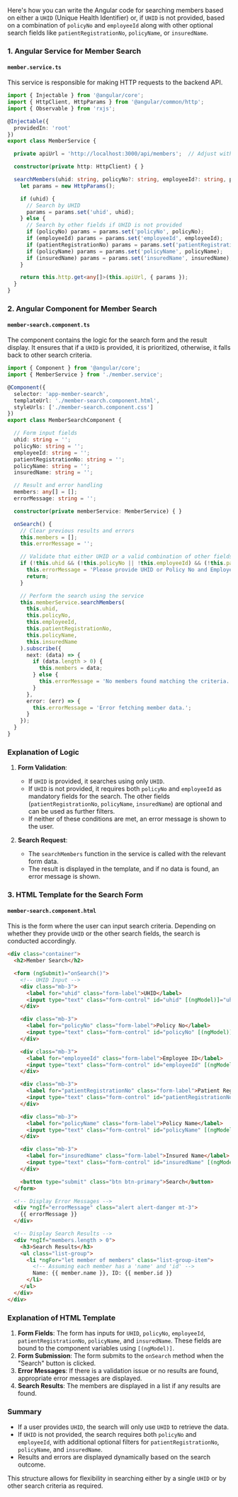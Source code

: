 Here's how you can write the Angular code for searching members based on either a `UHID` (Unique Health Identifier) or, if `UHID` is not provided, based on a combination of `policyNo` and `employeeId` along with other optional search fields like `patientRegistrationNo`, `policyName`, or `insuredName`.

### 1. Angular Service for Member Search

#### `member.service.ts`

This service is responsible for making HTTP requests to the backend API.

```typescript
import { Injectable } from '@angular/core';
import { HttpClient, HttpParams } from '@angular/common/http';
import { Observable } from 'rxjs';

@Injectable({
  providedIn: 'root'
})
export class MemberService {

  private apiUrl = 'http://localhost:3000/api/members';  // Adjust with your backend URL

  constructor(private http: HttpClient) { }

  searchMembers(uhid: string, policyNo?: string, employeeId?: string, patientRegistrationNo?: string, policyName?: string, insuredName?: string): Observable<any[]> {
    let params = new HttpParams();

    if (uhid) {
      // Search by UHID
      params = params.set('uhid', uhid);
    } else {
      // Search by other fields if UHID is not provided
      if (policyNo) params = params.set('policyNo', policyNo);
      if (employeeId) params = params.set('employeeId', employeeId);
      if (patientRegistrationNo) params = params.set('patientRegistrationNo', patientRegistrationNo);
      if (policyName) params = params.set('policyName', policyName);
      if (insuredName) params = params.set('insuredName', insuredName);
    }

    return this.http.get<any[]>(this.apiUrl, { params });
  }
}
```

### 2. Angular Component for Member Search

#### `member-search.component.ts`

The component contains the logic for the search form and the result display. It ensures that if a `UHID` is provided, it is prioritized, otherwise, it falls back to other search criteria.

```typescript
import { Component } from '@angular/core';
import { MemberService } from './member.service';

@Component({
  selector: 'app-member-search',
  templateUrl: './member-search.component.html',
  styleUrls: ['./member-search.component.css']
})
export class MemberSearchComponent {

  // Form input fields
  uhid: string = '';
  policyNo: string = '';
  employeeId: string = '';
  patientRegistrationNo: string = '';
  policyName: string = '';
  insuredName: string = '';

  // Result and error handling
  members: any[] = [];
  errorMessage: string = '';

  constructor(private memberService: MemberService) { }

  onSearch() {
    // Clear previous results and errors
    this.members = [];
    this.errorMessage = '';

    // Validate that either UHID or a valid combination of other fields is provided
    if (!this.uhid && (!this.policyNo || !this.employeeId) && (!this.patientRegistrationNo && !this.policyName && !this.insuredName)) {
      this.errorMessage = 'Please provide UHID or Policy No and Employee ID, or other search criteria.';
      return;
    }

    // Perform the search using the service
    this.memberService.searchMembers(
      this.uhid,
      this.policyNo,
      this.employeeId,
      this.patientRegistrationNo,
      this.policyName,
      this.insuredName
    ).subscribe({
      next: (data) => {
        if (data.length > 0) {
          this.members = data;
        } else {
          this.errorMessage = 'No members found matching the criteria.';
        }
      },
      error: (err) => {
        this.errorMessage = 'Error fetching member data.';
      }
    });
  }
}
```

### Explanation of Logic

1. **Form Validation**: 
   - If `UHID` is provided, it searches using only `UHID`.
   - If `UHID` is not provided, it requires both `policyNo` and `employeeId` as mandatory fields for the search. The other fields (`patientRegistrationNo`, `policyName`, `insuredName`) are optional and can be used as further filters.
   - If neither of these conditions are met, an error message is shown to the user.

2. **Search Request**:
   - The `searchMembers` function in the service is called with the relevant form data.
   - The result is displayed in the template, and if no data is found, an error message is shown.

### 3. HTML Template for the Search Form

#### `member-search.component.html`

This is the form where the user can input search criteria. Depending on whether they provide `UHID` or the other search fields, the search is conducted accordingly.

```html
<div class="container">
  <h2>Member Search</h2>

  <form (ngSubmit)="onSearch()">
    <!-- UHID Input -->
    <div class="mb-3">
      <label for="uhid" class="form-label">UHID</label>
      <input type="text" class="form-control" id="uhid" [(ngModel)]="uhid" name="uhid" />
    </div>

    <div class="mb-3">
      <label for="policyNo" class="form-label">Policy No</label>
      <input type="text" class="form-control" id="policyNo" [(ngModel)]="policyNo" name="policyNo" />
    </div>

    <div class="mb-3">
      <label for="employeeId" class="form-label">Employee ID</label>
      <input type="text" class="form-control" id="employeeId" [(ngModel)]="employeeId" name="employeeId" />
    </div>

    <div class="mb-3">
      <label for="patientRegistrationNo" class="form-label">Patient Registration No</label>
      <input type="text" class="form-control" id="patientRegistrationNo" [(ngModel)]="patientRegistrationNo" name="patientRegistrationNo" />
    </div>

    <div class="mb-3">
      <label for="policyName" class="form-label">Policy Name</label>
      <input type="text" class="form-control" id="policyName" [(ngModel)]="policyName" name="policyName" />
    </div>

    <div class="mb-3">
      <label for="insuredName" class="form-label">Insured Name</label>
      <input type="text" class="form-control" id="insuredName" [(ngModel)]="insuredName" name="insuredName" />
    </div>

    <button type="submit" class="btn btn-primary">Search</button>
  </form>

  <!-- Display Error Messages -->
  <div *ngIf="errorMessage" class="alert alert-danger mt-3">
    {{ errorMessage }}
  </div>

  <!-- Display Search Results -->
  <div *ngIf="members.length > 0">
    <h3>Search Results</h3>
    <ul class="list-group">
      <li *ngFor="let member of members" class="list-group-item">
        <!-- Assuming each member has a 'name' and 'id' -->
        Name: {{ member.name }}, ID: {{ member.id }}
      </li>
    </ul>
  </div>
</div>
```

### Explanation of HTML Template

1. **Form Fields**: The form has inputs for `UHID`, `policyNo`, `employeeId`, `patientRegistrationNo`, `policyName`, and `insuredName`. These fields are bound to the component variables using `[(ngModel)]`.
2. **Form Submission**: The form submits to the `onSearch` method when the "Search" button is clicked.
3. **Error Messages**: If there is a validation issue or no results are found, appropriate error messages are displayed.
4. **Search Results**: The members are displayed in a list if any results are found.

### Summary

- If a user provides `UHID`, the search will only use `UHID` to retrieve the data.
- If `UHID` is not provided, the search requires both `policyNo` and `employeeId`, with additional optional filters for `patientRegistrationNo`, `policyName`, and `insuredName`.
- Results and errors are displayed dynamically based on the search outcome.

This structure allows for flexibility in searching either by a single `UHID` or by other search criteria as required.